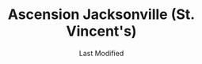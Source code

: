 ---
layout: location-page
date: Last Modified
description: "Local COVID-19 testing is available at Ascension Jacksonville (St. Vincent's) in Jacksonville, Florida, USA."
permalink: "locations/florida/jacksonville/ascension-jacksonville-st-vincents/"
tags:
  - locations
  - florida
title: Ascension Jacksonville (St. Vincent's)
uniqueName: ascension-jacksonville-st-vincents
state: Florida
stateAbbr: FL
hood: "Jacksonville"
address: "4201 Belfort Rd"
city: "Jacksonville"
zip: "32216"
zipsNearby: "32007 32622 32009 32011 32631 32033 32034 32035 32601 32602 32603 32604 32605 32606 32607 32608 32609 32610 32611 32612 32613 32614 32627 32635 32641 32653 32040 32042 32043 32044 32640 32046 32654 32099 32201 32202 32203 32204 32205 32206 32207 32208 32209 32210 32211 32212 32214 32215 32216 32217 32218 32219 32220 32221 32222 32223 32224 32225 32226 32227 32228 32229 32230 32231 32232 32233 32234 32235 32236 32237 32238 32239 32240 32241 32244 32245 32246 32247 32250 32254 32255 32256 32257 32258 32259 32260 32266 32277 32656 32658 32054 32061 32024 32025 32055 32056 32058 32063 32666 32050 32068 32003 32006 32030 32065 32067 32073 32079 32004 32081 32082 32026 32083 32080 32084 32085 32086 32092 32095 32072 32087 32091 32694 32697 32041 32097 31520 31521 31523 31524 31527 31561 31631 31537 31548 31562 31547 31558 31565 31566 31568 31569 32131 32135 32137 32142 32164 32140 32138 32145 32147 32148 32149 32157 32160 32182 32177 32178 32181 32185 32187 32189 32193 32267 32290" 
mapUrl: "http://maps.apple.com/?q=Ascension+Jacksonville+St+Vincents&address=4201+Belfort+Rd,Jacksonville,Florida,32216"
locationType: Drive-thru
phone: "833-973-0649"
website: "undefined"
onlineBooking: undefined
closed: undefined
closedUpdate: June 30th, 2020
notes: "By appointment only. Requires doctor's referral. Requires phone screen."
days: Weekdays
hours: 8AM-Noon
ctaMessage: Call 833-973-0649
ctaUrl: "tel:833-973-0649"
---